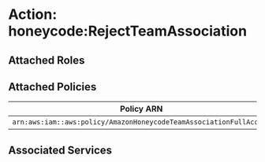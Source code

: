 # Action: honeycode:RejectTeamAssociation

## Attached Roles

## Attached Policies

| Policy ARN | Policy Name |
|------------|-------------|
| `arn:aws:iam::aws:policy/AmazonHoneycodeTeamAssociationFullAccess` | [AmazonHoneycodeTeamAssociationFullAccess](../policies.md#amazonhoneycodeteamassociationfullaccess) |

## Associated Services

